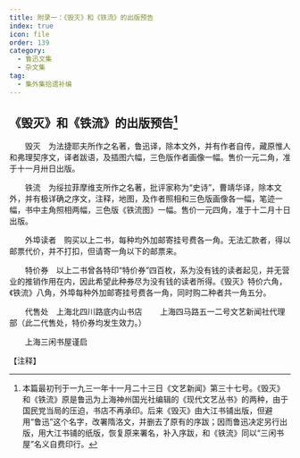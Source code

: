 ```yaml
---
title: 附录一：《毁灭》和《铁流》的出版预告
index: true
icon: file
order: 139
category:
  - 鲁迅文集
  - 杂文集
tag:  
  - 集外集拾遗补编
---
```


## 《毁灭》和《铁流》的出版预告[^①]

　　毁灭　为法捷耶夫所作之名著，鲁迅译，除本文外，并有作者自传，藏原惟人和弗理契序文，译者跋语，及插图六幅，三色版作者画像一幅。售价一元二角，准于十一月卅日出版。

　　铁流　为绥拉菲摩维支所作之名著，批评家称为“史诗”，曹靖华译，除本文外，并有极详确之序文，注释，地图，及作者照相和三色版画像各一幅，笔迹一幅，书中主角照相两幅，三色版《铁流图》一幅。售价一元四角，准于十二月十日出版。

　　外埠读者　购买以上二书，每种均外加邮寄挂号费各一角。无法汇款者，得以邮票代价，并不打扣，但请寄一角以下的邮票来。

　　特价券　以上二书曾各特印“特价券”四百枚，系为没有钱的读者起见，并无营业的推销作用在内，因此希望此种券尽为没有钱的读者所得。《毁灭》特价六角，《铁流》八角，外埠每种外加邮寄挂号费各一角，同时购二种者共一角五分。

　　代售处　上海北四川路底内山书店
　　上海四马路五一二号文艺新闻社代理部（此二代售处，特价券均发生效力。）

　　上海三闲书屋谨启

【注释】

[^①]:本篇最初刊于一九三一年十一月二十三日《文艺新闻》第三十七号。《毁灭》和《铁流》原是鲁迅为上海神州国光社编辑的《现代文艺丛书》的两种，由于国民党当局的压迫，书店不再承印。后来《毁灭》由大江书铺出版，但避用“鲁迅”这个名字，改署隋洛文，并删去了原有的序跋；因而鲁迅决定另行出版，用大江书铺的纸版，恢复原来署名，补入序跋，和《铁流》同以“三闲书屋”名义自费印行。
